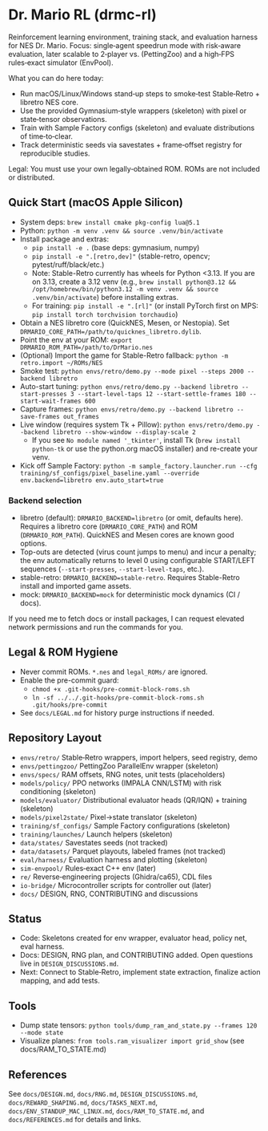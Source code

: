 # Dr. Mario RL (drmc-rl)

Reinforcement learning environment, training stack, and evaluation harness for NES Dr. Mario. Focus: single‑agent speedrun mode with risk‑aware evaluation, later scalable to 2‑player vs. (PettingZoo) and a high‑FPS rules‑exact simulator (EnvPool).

What you can do here today:
- Run macOS/Linux/Windows stand‑up steps to smoke‑test Stable‑Retro + libretro NES core.
- Use the provided Gymnasium‑style wrappers (skeleton) with pixel or state‑tensor observations.
- Train with Sample Factory configs (skeleton) and evaluate distributions of time‑to‑clear.
- Track deterministic seeds via savestates + frame‐offset registry for reproducible studies.

Legal: You must use your own legally‑obtained ROM. ROMs are not included or distributed.

## Quick Start (macOS Apple Silicon)

- System deps: `brew install cmake pkg-config lua@5.1`
- Python: `python -m venv .venv && source .venv/bin/activate`
- Install package and extras:
  - `pip install -e .`  (base deps: gymnasium, numpy)
  - `pip install -e ".[retro,dev]"`  (stable-retro, opencv; pytest/ruff/black/etc.)
  - Note: Stable-Retro currently has wheels for Python <3.13. If you are on 3.13,
    create a 3.12 venv (e.g., `brew install python@3.12 && /opt/homebrew/bin/python3.12 -m venv .venv && source .venv/bin/activate`) before installing extras.
  - For training: `pip install -e ".[rl]"` (or install PyTorch first on MPS: `pip install torch torchvision torchaudio`)
- Obtain a NES libretro core (QuickNES, Mesen, or Nestopia). Set `DRMARIO_CORE_PATH=/path/to/quicknes_libretro.dylib`.
- Point the env at your ROM: `export DRMARIO_ROM_PATH=/path/to/DrMario.nes`
- (Optional) Import the game for Stable-Retro fallback: `python -m retro.import ~/ROMs/NES`
- Smoke test: `python envs/retro/demo.py --mode pixel --steps 2000 --backend libretro`
- Auto-start tuning: `python envs/retro/demo.py --backend libretro --start-presses 3 --start-level-taps 12 --start-settle-frames 180 --start-wait-frames 600`
- Capture frames: `python envs/retro/demo.py --backend libretro --save-frames out_frames`
- Live window (requires system Tk + Pillow): `python envs/retro/demo.py --backend libretro --show-window --display-scale 2`
  - If you see `No module named '_tkinter'`, install Tk (`brew install python-tk` or use the python.org macOS installer) and re-create your venv.
- Kick off Sample Factory: `python -m sample_factory.launcher.run --cfg training/sf_configs/pixel_baseline.yaml --override env.backend=libretro env.auto_start=true`

### Backend selection

- libretro (default): `DRMARIO_BACKEND=libretro` (or omit, defaults here). Requires a libretro core (`DRMARIO_CORE_PATH`) and ROM (`DRMARIO_ROM_PATH`). QuickNES and Mesen cores are known good options.
- Top-outs are detected (virus count jumps to menu) and incur a penalty; the env automatically returns to level 0 using configurable START/LEFT sequences (`--start-presses`, `--start-level-taps`, etc.).
- stable-retro: `DRMARIO_BACKEND=stable-retro`. Requires Stable-Retro install and imported game assets.
- mock: `DRMARIO_BACKEND=mock` for deterministic mock dynamics (CI / docs).

If you need me to fetch docs or install packages, I can request elevated network permissions and run the commands for you.

## Legal & ROM Hygiene

- Never commit ROMs. `*.nes` and `legal_ROMs/` are ignored.
- Enable the pre-commit guard:
  - `chmod +x .git-hooks/pre-commit-block-roms.sh`
  - `ln -sf ../../.git-hooks/pre-commit-block-roms.sh .git/hooks/pre-commit`
- See `docs/LEGAL.md` for history purge instructions if needed.

## Repository Layout

- `envs/retro/` Stable‑Retro wrappers, import helpers, seed registry, demo
- `envs/pettingzoo/` PettingZoo ParallelEnv wrapper (skeleton)
- `envs/specs/` RAM offsets, RNG notes, unit tests (placeholders)
- `models/policy/` PPO networks (IMPALA CNN/LSTM) with risk conditioning (skeleton)
- `models/evaluator/` Distributional evaluator heads (QR/IQN) + training (skeleton)
- `models/pixel2state/` Pixel→state translator (skeleton)
- `training/sf_configs/` Sample Factory configurations (skeleton)
- `training/launches/` Launch helpers (skeleton)
- `data/states/` Savestates seeds (not tracked)
- `data/datasets/` Parquet playouts, labeled frames (not tracked)
- `eval/harness/` Evaluation harness and plotting (skeleton)
- `sim-envpool/` Rules‑exact C++ env (later)
- `re/` Reverse‑engineering projects (Ghidra/ca65), CDL files
- `io-bridge/` Microcontroller scripts for controller out (later)
- `docs/` DESIGN, RNG, CONTRIBUTING and discussions

## Status

- Code: Skeletons created for env wrapper, evaluator head, policy net, eval harness.
- Docs: DESIGN, RNG plan, and CONTRIBUTING added. Open questions live in `DESIGN_DISCUSSIONS.md`.
- Next: Connect to Stable‑Retro, implement state extraction, finalize action mapping, and add tests.

## Tools

- Dump state tensors: `python tools/dump_ram_and_state.py --frames 120 --mode state`
- Visualize planes: `from tools.ram_visualizer import grid_show` (see docs/RAM_TO_STATE.md)

## References

See `docs/DESIGN.md`, `docs/RNG.md`, `DESIGN_DISCUSSIONS.md`, `docs/REWARD_SHAPING.md`, `docs/TASKS_NEXT.md`, `docs/ENV_STANDUP_MAC_LINUX.md`, `docs/RAM_TO_STATE.md`, and `docs/REFERENCES.md` for details and links.
